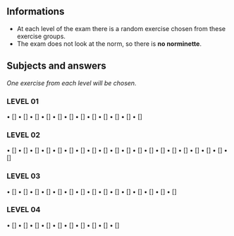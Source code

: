 ## Informations

- At each level of the exam there is a random exercise chosen from these exercise groups.
- The exam does not look at the norm, so there is **no norminette**.

## Subjects and answers

*One exercise from each level will be chosen.*

### LEVEL 01
• []
• []
• []
• []
• []
• []
• []
• []
• []
• []
• []
• []


### LEVEL 02
• []
• []
• []
• []
• []
• []
• []
• []
• []
• []
• []
• []
• []
• []
• []
• []
• []
• []
• []
• []

### LEVEL 03
• []
• []
• []
• []
• []
• []
• []
• []
• []
• []
• []
• []
• []
• []
• []

### LEVEL 04
• []
• []
• []
• []
• []
• []
• []
• []
• []
• []
